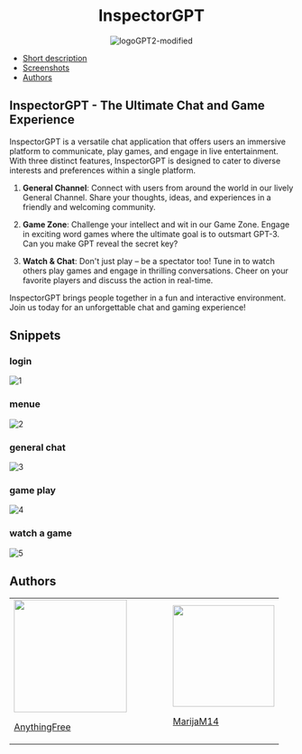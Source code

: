 
<div align="center">
  <h1>InspectorGPT</h1>
  <img src="https://github.com/AnythingFree/InspectorGPT/assets/93827376/70e576b5-a4c5-481d-9e4b-4053a6426846" alt="logoGPT2-modified">
</div>


- [Short description](#inspectorgpt---the-ultimate-chat-and-game-experience)
- [Screenshots](#snippets)
- [Authors](#authors)

## InspectorGPT - The Ultimate Chat and Game Experience

InspectorGPT is a versatile chat application that offers users an immersive platform to communicate, play games, and engage in live entertainment. With three distinct features, InspectorGPT is designed to cater to diverse interests and preferences within a single platform.

1. **General Channel**: Connect with users from around the world in our lively General Channel. Share your thoughts, ideas, and experiences in a friendly and welcoming community.

2. **Game Zone**: Challenge your intellect and wit in our Game Zone. Engage in exciting word games where the ultimate goal is to outsmart GPT-3. Can you make GPT reveal the secret key?

3. **Watch & Chat**: Don't just play – be a spectator too! Tune in to watch others play games and engage in thrilling conversations. Cheer on your favorite players and discuss the action in real-time.

InspectorGPT brings people together in a fun and interactive environment. Join us today for an unforgettable chat and gaming experience!
## Snippets

### login
![1](https://github.com/AnythingFree/InspectorGPT/assets/93827376/22b8e869-d127-4826-bb96-911ccfe1c31a)
### menue
![2](https://github.com/AnythingFree/InspectorGPT/assets/93827376/c084fc3f-ceb6-4688-ba85-f96d19164818)
### general chat
![3](https://github.com/AnythingFree/InspectorGPT/assets/93827376/318ad50b-baec-4487-96f2-9399377a74ec)
### game play
![4](https://github.com/AnythingFree/InspectorGPT/assets/93827376/6da5fdfe-3f52-4186-9f13-25bcf0bf9bbd)
### watch a game
![5](https://github.com/AnythingFree/InspectorGPT/assets/93827376/1dcc9fe1-6b6f-4b67-837e-b4db0f4a5203)







## Authors
<div align="center">
  <table>
    <tr>
      <td>
        <img src="https://github.com/AnythingFree/InspectorGPT/assets/93827376/b54d95bb-0669-4af8-98ea-101739c096e9" width="200">
        <br>
        <p><a href=https://github.com/AnythingFree>AnythingFree</p>
      </td>
      <td width="50"></td> <!-- This creates space between the images -->
      <td>
        <img src="https://github.com/AnythingFree/InspectorGPT/assets/93827376/9b1babc2-3f2c-47f5-b2cd-f0041cfca35d" width="180">
        <br>
        <p><a href=https://github.com/MarijaM14>MarijaM14</p>
      </td>
    </tr>
  </table>
</div>

